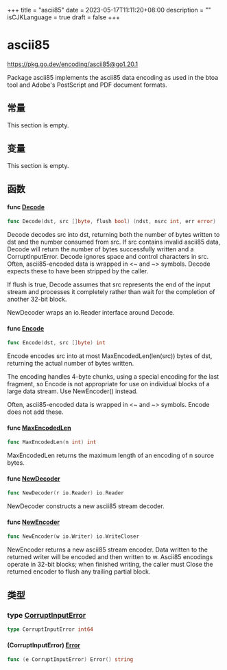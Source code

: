 +++
title = "ascii85"
date = 2023-05-17T11:11:20+08:00
description = ""
isCJKLanguage = true
draft = false
+++
# ascii85

https://pkg.go.dev/encoding/ascii85@go1.20.1



Package ascii85 implements the ascii85 data encoding as used in the btoa tool and Adobe's PostScript and PDF document formats.



## 常量 

This section is empty.

## 变量

This section is empty.

## 函数

#### func [Decode](https://cs.opensource.google/go/go/+/go1.20.1:src/encoding/ascii85/ascii85.go;l=186) 

``` go 
func Decode(dst, src []byte, flush bool) (ndst, nsrc int, err error)
```

Decode decodes src into dst, returning both the number of bytes written to dst and the number consumed from src. If src contains invalid ascii85 data, Decode will return the number of bytes successfully written and a CorruptInputError. Decode ignores space and control characters in src. Often, ascii85-encoded data is wrapped in <~ and ~> symbols. Decode expects these to have been stripped by the caller.

If flush is true, Decode assumes that src represents the end of the input stream and processes it completely rather than wait for the completion of another 32-bit block.

NewDecoder wraps an io.Reader interface around Decode.

#### func [Encode](https://cs.opensource.google/go/go/+/go1.20.1:src/encoding/ascii85/ascii85.go;l=27) 

``` go 
func Encode(dst, src []byte) int
```

Encode encodes src into at most MaxEncodedLen(len(src)) bytes of dst, returning the actual number of bytes written.

The encoding handles 4-byte chunks, using a special encoding for the last fragment, so Encode is not appropriate for use on individual blocks of a large data stream. Use NewEncoder() instead.

Often, ascii85-encoded data is wrapped in <~ and ~> symbols. Encode does not add these.

#### func [MaxEncodedLen](https://cs.opensource.google/go/go/+/go1.20.1:src/encoding/ascii85/ascii85.go;l=86) 

``` go 
func MaxEncodedLen(n int) int
```

MaxEncodedLen returns the maximum length of an encoding of n source bytes.

#### func [NewDecoder](https://cs.opensource.google/go/go/+/go1.20.1:src/encoding/ascii85/ascii85.go;l=243) 

``` go 
func NewDecoder(r io.Reader) io.Reader
```

NewDecoder constructs a new ascii85 stream decoder.

#### func [NewEncoder](https://cs.opensource.google/go/go/+/go1.20.1:src/encoding/ascii85/ascii85.go;l=93) 

``` go 
func NewEncoder(w io.Writer) io.WriteCloser
```

NewEncoder returns a new ascii85 stream encoder. Data written to the returned writer will be encoded and then written to w. Ascii85 encodings operate in 32-bit blocks; when finished writing, the caller must Close the returned encoder to flush any trailing partial block.

## 类型

### type [CorruptInputError](https://cs.opensource.google/go/go/+/go1.20.1:src/encoding/ascii85/ascii85.go;l=167) 

``` go 
type CorruptInputError int64
```

#### (CorruptInputError) [Error](https://cs.opensource.google/go/go/+/go1.20.1:src/encoding/ascii85/ascii85.go;l=169) 

``` go 
func (e CorruptInputError) Error() string
```